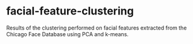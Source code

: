 # facial-feature-clustering
Results of the clustering performed on facial features extracted from the Chicago Face Database using PCA and k-means.

